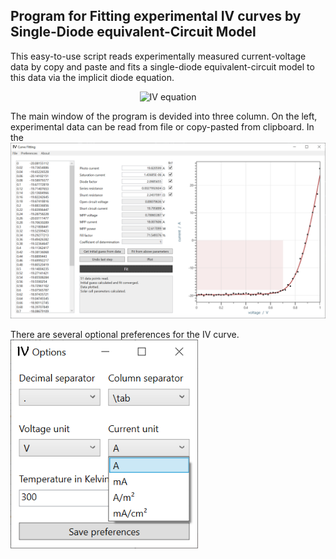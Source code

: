 ## Program for Fitting experimental IV curves by Single-Diode equivalent-Circuit Model

This easy-to-use script reads experimentally measured current-voltage data by copy and paste and fits a single-diode equivalent-circuit model to this data via the implicit diode equation.
<p align="center">
  <img src="https://latex.codecogs.com/png.latex?%5Cdpi%7B120%7D%20%5Cfn_jvn%20%5Ccolor%7BDarkOrange%7D%20I%28V%29%20%3D%20I_%5Ctext%7Bph%7D%20&plus;%20I_0%20%5Ccdot%20%5Cleft%28%5Cexp%5Cleft%28%5Cfrac%7Bq_e%20%5Ccdot%20%5Cleft%28V%20-%20I%28V%29%29%20R_%5Ctext%7Bs%7D%5Cright%29%7D%7Bn%20k_%5Ctext%7BB%7D%20T%7D%5Cright%29%20-%201%5Cright%29%20&plus;%20%5Cfrac%7BV%20-%20I%28V%29%20R_%5Ctext%7Bs%7D%7D%7BR_%5Ctext%7Bshunt%7D%7D" alt="IV equation"/>
</p>

The main window of the program is devided into three column. On the left, experimental data can be read from file or copy-pasted from clipboard.
In the 
![screenshot of main program](./screenshots/program.png)

There are several optional preferences for the IV curve.<br>
<img src="./screenshots/options.png" alt="screenshots of option window" width="300"/>
